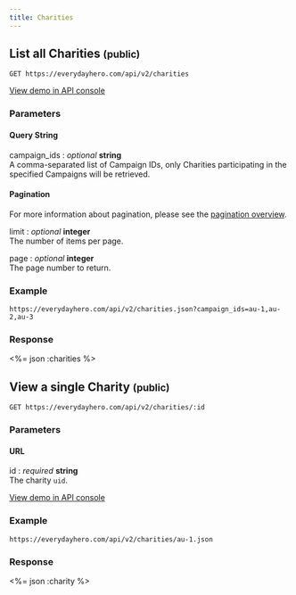 ```yaml
---
title: Charities
---
```

## List all Charities <small>(public)</small>

    GET https://everydayhero.com/api/v2/charities

[View demo in API console](/console/?query=charities.json) 

### Parameters

#### Query String

campaign_ids : _optional_ **string**<br/>
A comma-separated list of Campaign IDs, only Charities participating in the specified Campaigns will be retrieved.

#### Pagination

For more information about pagination, please see the [pagination
overview](/overview/#pagination).

limit : _optional_ **integer**<br/>
The number of items per page.

page : _optional_ **integer**<br/>
The page number to return.

### Example

    https://everydayhero.com/api/v2/charities.json?campaign_ids=au-1,au-2,au-3

### Response

<%= json :charities %>

## View a single Charity <small>(public)</small>

    GET https://everydayhero.com/api/v2/charities/:id

### Parameters

#### URL

id : _required_ **string**<br/>
The charity `uid`.

[View demo in API console](/console/?query=charities/au-8.json) 

### Example

    https://everydayhero.com/api/v2/charities/au-1.json

### Response

<%= json :charity %>
